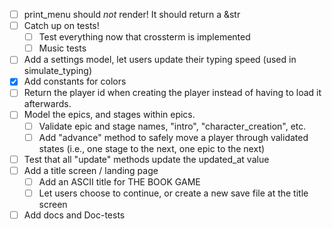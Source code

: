 - [ ] print_menu should *not* render! It should return a &str
- [ ] Catch up on tests!
  - [ ] Test everything now that crossterm is implemented
  - [ ] Music tests
- [ ] Add a settings model, let users update their typing speed (used in simulate_typing)
- [x] Add constants for colors
- [ ] Return the player id when creating the player instead of having to load it afterwards.
- [ ] Model the epics, and stages within epics.
  - [ ] Validate epic and stage names, "intro", "character_creation", etc.
  - [ ] Add "advance" method to safely move a player through validated states (i.e., one stage to the next, one epic to the next)
- [ ] Test that all "update" methods update the updated_at value
- [ ] Add a title screen / landing page
  - [ ] Add an ASCII title for THE BOOK GAME
  - [ ] Let users choose to continue, or create a new save file at the title screen
- [ ] Add docs and Doc-tests

